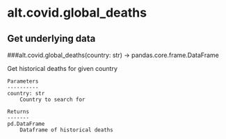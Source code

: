 # alt.covid.global_deaths

## Get underlying data 
###alt.covid.global_deaths(country: str) -> pandas.core.frame.DataFrame

Get historical deaths for given country

    Parameters
    ----------
    country: str
        Country to search for

    Returns
    -------
    pd.DataFrame
        Dataframe of historical deaths
